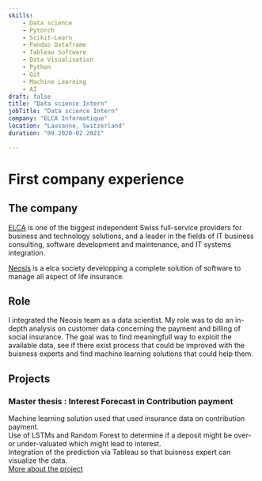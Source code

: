 ```yaml
---
skills:
    - Data science
    - Pytorch
    - Scikit-Learn
    - Pandas Dataframe
    - Tableau Software
    - Data Visualisation
    - Python
    - Git
    - Machine Learning
    - AI
draft: false
title: "Data science Intern"
jobTitle: "Data science Intern"
company: "ELCA Informatique"
location: "Lausanne, Switzerland"
duration: "09.2020-02.2021"

---
```

# First company experience

## The company
[ELCA](https://www.elca.ch/en) is one of the biggest independent Swiss full-service providers for business and technology solutions, and a leader in the fields of IT business consulting, software development and maintenance, and IT systems integration.

[Neosis](https://www.ipension.ch/) is a elca society developping a complete solution of software to manage all aspect of life insurance.

## Role
I integrated the Neosis team as a data scientist. My role was to do an in-depth analysis on customer data concerning the payment and billing of social insurance. The goal was to find meaningfull way to exploit the available data, see if there exist process that could be improved with the buisness experts and find machine learning solutions that could help them.

## Projects
### Master thesis : Interest Forecast in Contribution payment

Machine learning solution used that used insurance data on contribution payment.  
Use of LSTMs and Random Forest to determine if a deposit might be over- or under-valuated which might lead to interest.  
Integration of the prediction via Tableau so that buisness expert can visualize the data.  
[More about the project](../../#portofolio)

